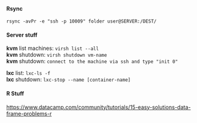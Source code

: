 #### Rsync
```
rsync -avPr -e "ssh -p 10009" folder user@SERVER:/DEST/
```

#### Server stuff
**kvm** list machines: `virsh list --all` <br />
**kvm** shutdown: `virsh shutdown vm-name` <br />
**kvm** shutdown: `connect to the machine via ssh and type "init 0"` <br />

**lxc** list: `lxc-ls -f` <br />
**lxc** shutdown: `lxc-stop --name [container-name]` <br />



#### R Stuff
https://www.datacamp.com/community/tutorials/15-easy-solutions-data-frame-problems-r
